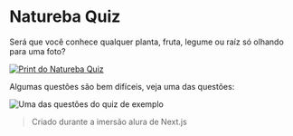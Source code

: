 # Natureba Quiz

Será que você conhece qualquer planta, fruta, legume ou raíz só olhando para uma foto?

[![Print do Natureba Quiz](https://i.imgur.com/f2EnIiU.jpg "Clique para jogar!")](https://naturebaquiz.melissatvs.vercel.app/)


Algumas questões são bem difíceis, veja uma das questões:

![Uma das questões do quiz de exemplo](https://i.imgur.com/v9ci3VM.png)


> Criado durante a imersão alura de Next.js
